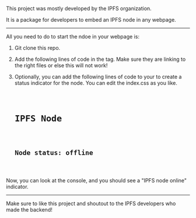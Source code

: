 This project was mostly developed by the IPFS organization.

It is a package for developers to embed an IPFS node in any webpage.

----------------------------------------------------------------------------------------------------

All you need to do to start the ndoe in your webpage is:

1. Git clone this repo.
2. Add the following lines of code in the <head> tag. Make sure they are linking to the right files or else this will not work!

    <script src="index.min.js" defer></script>
    <script src="./src/index.js" type="module" defer></script>
    <link rel="stylesheet" href="index.css">

3. Optionally, you can add the following lines of code to your <body> to create a status indicator for the node. You can edit the index.css as you like.

    <code><div class="block">
      <h1>IPFS Node</h1>
      <h2 id="status">Node status: offline</h2>
    </div></code>

Now, you can look at the console, and you should see a "IPFS node online" indicator.

----------------------------------------------------------------------------------------------------

Make sure to like this project and shoutout to the IPFS developers who made the backend!
